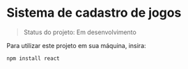<h1>Sistema de cadastro de jogos</h1>

> Status do projeto: Em desenvolvimento

Para utilizar este projeto em sua máquina, insira:

```
npm install react
```
